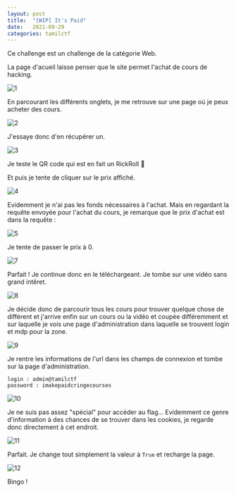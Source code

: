 ```yaml
---
layout: post
title:  "[WIP] It's Paid"
date:   2021-09-29
categories: tamilctf
---
```


Ce challenge est un challenge de la catégorie Web.

La page d'acueil laisse penser que le site permet l'achat de cours de hacking.

![1](https://user-images.githubusercontent.com/16634117/135488598-0911b674-07e4-4e6a-b5ab-f550d22a0437.png)

En parcourant les différents onglets, je me retrouve sur une page où je peux acheter des cours. 

![2](https://user-images.githubusercontent.com/16634117/135488713-ab6564a9-28ea-4d04-95c9-0bc29cedcb1e.png)

J'essaye donc d'en récupérer un.

![3](https://user-images.githubusercontent.com/16634117/135488761-6323d211-a70b-4dd3-b1eb-f0417dc0deb5.png)

Je teste le QR code qui est en fait un RickRoll 🥲

Et puis je tente de cliquer sur le prix affiché.

![4](https://user-images.githubusercontent.com/16634117/135488920-2dc23573-3762-4f94-89f7-90fa541ab942.png)

Evidemment je n'ai pas les fonds nécessaires à l'achat. Mais en regardant la requête envoyée pour l'achat du cours, je remarque que le prix d'achat est dans la requête :

![5](https://user-images.githubusercontent.com/16634117/135489125-16173dbb-f301-446d-a549-62737bda52d9.png)

Je tente de passer le prix à 0. 

![7](https://user-images.githubusercontent.com/16634117/135489573-2fa8308f-98c1-4e91-901e-3b889deb68a6.png)

Parfait ! Je continue donc en le téléchargeant. Je tombe sur une vidéo sans grand intêret.

![8](https://user-images.githubusercontent.com/16634117/135489672-4e55f91b-cf2c-40b4-bdb6-2c63304f12f7.png)

Je décide donc de parcourir tous les cours pour trouver quelque chose de différent et j'arrive enfin sur un cours ou la vidéo et coupée différemment et sur laquelle je vois une page d'administration dans laquelle se trouvent login et mdp pour la zone.

![9](https://user-images.githubusercontent.com/16634117/135489847-31e0d01b-5ecf-4eae-b69f-a4392b5fbb4b.png)

Je rentre les informations de l'url dans les champs de connexion et tombe sur la page d'administration. 

```
login : admin@tamilctf
password : imakepaidcringecourses
```

![10](https://user-images.githubusercontent.com/16634117/135489941-e97407cd-d4b2-46c2-8513-2614db772e92.png)

Je ne suis pas assez "spécial" pour accéder au flag... Evidemment ce genre d'information à des chances de se trouver dans les cookies, je regarde donc directement à cet endroit. 

![11](https://user-images.githubusercontent.com/16634117/135490454-56ceb99d-6cd1-4850-b097-c78b13373394.png)

Parfait. Je change tout simplement la valeur à `True` et recharge la page.

![12](https://user-images.githubusercontent.com/16634117/135490537-180dcfe8-1924-47fd-87d9-20e69339d030.png)

Bingo !


